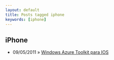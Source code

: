 ```yaml
---
layout: default
title: Posts tagged iphone
keywords: [iphone]
---
```

<h2 class="category">iPhone</h2>
<ul class="posts">
<li>
<p>
<span class="date">09/05/2011</span> &raquo;
<a href="/blog/windows-azure-toolkit-para-ios">Windows Azure Toolkit para IOS</a>
</p>
</li>
</ul>
